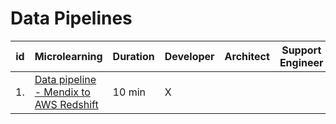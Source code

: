 # Data Pipelines


| id | Microlearning | Duration | Developer | Architect | Support<br>Engineer |
| ---- | ---- | ---- | ---- | ---- | ---- |
|1. |[Data pipeline - Mendix to AWS Redshift](microlearning-datapipeline-mendix-to-aws-redshift.md)| 10 min | X | | |